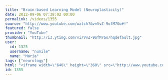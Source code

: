 ```yaml
---
title: "Brain-based Learning Model (Neuroplasticity)"
date: 2012-09-06 07:38:02 00:00
permalink: /videos/1355
source: "http://www.youtube.com/watch?&v=VvZ-9ofM7Go#!"
featured: false
provider: "YouTube"
thumbnail: "http://i3.ytimg.com/vi/VvZ-9ofM7Go/hqdefault.jpg"
user:
  id: 1325
  username: "nunile"
  name: "Maria"
tags: ["neurology"]
html: "<iframe width=\"640\" height=\"360\" src=\"http://www.youtube.com/embed/VvZ-9ofM7Go?wmode=transparent&fs=1&feature=oembed\" frameborder=\"0\" allowfullscreen></iframe>"
id: 1355
---
```


